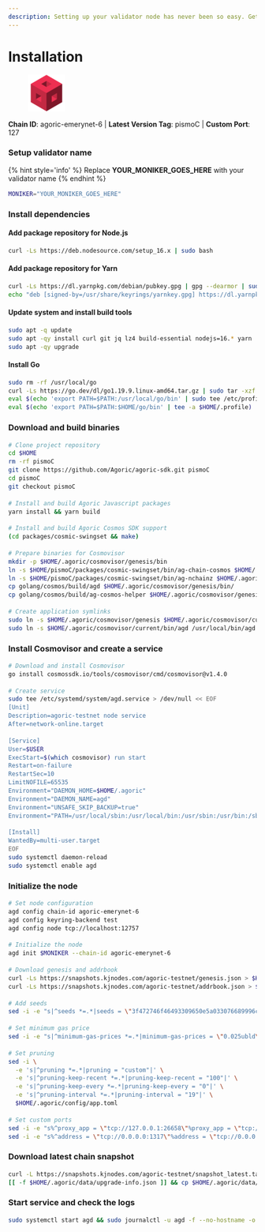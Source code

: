```yaml
---
description: Setting up your validator node has never been so easy. Get your validator running in minutes by following step by step instructions.
---
```


# Installation

<figure><img src="https://raw.githubusercontent.com/kj89/cosmos-images/main/logos/agoric.png" alt=""><figcaption></figcaption></figure>

**Chain ID**: agoric-emerynet-6 | **Latest Version Tag**: pismoC | **Custom Port**: 127

### Setup validator name

{% hint style='info' %}
Replace **YOUR_MONIKER_GOES_HERE** with your validator name
{% endhint %}

```bash
MONIKER="YOUR_MONIKER_GOES_HERE"
```

### Install dependencies

#### Add package repository for Node.js

```bash
curl -Ls https://deb.nodesource.com/setup_16.x | sudo bash
```

#### Add package repository for Yarn

```bash
curl -Ls https://dl.yarnpkg.com/debian/pubkey.gpg | gpg --dearmor | sudo tee /usr/share/keyrings/yarnkey.gpg >/dev/null
echo "deb [signed-by=/usr/share/keyrings/yarnkey.gpg] https://dl.yarnpkg.com/debian stable main" | sudo tee /etc/apt/sources.list.d/yarn.list
```

#### Update system and install build tools

```bash
sudo apt -q update
sudo apt -qy install curl git jq lz4 build-essential nodejs=16.* yarn
sudo apt -qy upgrade
```

#### Install Go

```bash
sudo rm -rf /usr/local/go
curl -Ls https://go.dev/dl/go1.19.9.linux-amd64.tar.gz | sudo tar -xzf - -C /usr/local
eval $(echo 'export PATH=$PATH:/usr/local/go/bin' | sudo tee /etc/profile.d/golang.sh)
eval $(echo 'export PATH=$PATH:$HOME/go/bin' | tee -a $HOME/.profile)
```

### Download and build binaries

```bash
# Clone project repository
cd $HOME
rm -rf pismoC
git clone https://github.com/Agoric/agoric-sdk.git pismoC
cd pismoC
git checkout pismoC

# Install and build Agoric Javascript packages
yarn install && yarn build

# Install and build Agoric Cosmos SDK support
(cd packages/cosmic-swingset && make)

# Prepare binaries for Cosmovisor
mkdir -p $HOME/.agoric/cosmovisor/genesis/bin
ln -s $HOME/pismoC/packages/cosmic-swingset/bin/ag-chain-cosmos $HOME/.agoric/cosmovisor/genesis/bin/ag-chain-cosmos
ln -s $HOME/pismoC/packages/cosmic-swingset/bin/ag-nchainz $HOME/.agoric/cosmovisor/genesis/bin/ag-nchainz
cp golang/cosmos/build/agd $HOME/.agoric/cosmovisor/genesis/bin/
cp golang/cosmos/build/ag-cosmos-helper $HOME/.agoric/cosmovisor/genesis/bin/

# Create application symlinks
sudo ln -s $HOME/.agoric/cosmovisor/genesis $HOME/.agoric/cosmovisor/current -f
sudo ln -s $HOME/.agoric/cosmovisor/current/bin/agd /usr/local/bin/agd -f
```

### Install Cosmovisor and create a service

```bash
# Download and install Cosmovisor
go install cosmossdk.io/tools/cosmovisor/cmd/cosmovisor@v1.4.0

# Create service
sudo tee /etc/systemd/system/agd.service > /dev/null << EOF
[Unit]
Description=agoric-testnet node service
After=network-online.target

[Service]
User=$USER
ExecStart=$(which cosmovisor) run start
Restart=on-failure
RestartSec=10
LimitNOFILE=65535
Environment="DAEMON_HOME=$HOME/.agoric"
Environment="DAEMON_NAME=agd"
Environment="UNSAFE_SKIP_BACKUP=true"
Environment="PATH=/usr/local/sbin:/usr/local/bin:/usr/sbin:/usr/bin:/sbin:/bin:/usr/games:/usr/local/games:/snap/bin:$HOME/.agoric/cosmovisor/current/bin"

[Install]
WantedBy=multi-user.target
EOF
sudo systemctl daemon-reload
sudo systemctl enable agd
```

### Initialize the node

```bash
# Set node configuration
agd config chain-id agoric-emerynet-6
agd config keyring-backend test
agd config node tcp://localhost:12757

# Initialize the node
agd init $MONIKER --chain-id agoric-emerynet-6

# Download genesis and addrbook
curl -Ls https://snapshots.kjnodes.com/agoric-testnet/genesis.json > $HOME/.agoric/config/genesis.json
curl -Ls https://snapshots.kjnodes.com/agoric-testnet/addrbook.json > $HOME/.agoric/config/addrbook.json

# Add seeds
sed -i -e "s|^seeds *=.*|seeds = \"3f472746f46493309650e5a033076689996c8881@agoric-testnet.rpc.kjnodes.com:12759\"|" $HOME/.agoric/config/config.toml

# Set minimum gas price
sed -i -e "s|^minimum-gas-prices *=.*|minimum-gas-prices = \"0.025ubld\"|" $HOME/.agoric/config/app.toml

# Set pruning
sed -i \
  -e 's|^pruning *=.*|pruning = "custom"|' \
  -e 's|^pruning-keep-recent *=.*|pruning-keep-recent = "100"|' \
  -e 's|^pruning-keep-every *=.*|pruning-keep-every = "0"|' \
  -e 's|^pruning-interval *=.*|pruning-interval = "19"|' \
  $HOME/.agoric/config/app.toml

# Set custom ports
sed -i -e "s%^proxy_app = \"tcp://127.0.0.1:26658\"%proxy_app = \"tcp://127.0.0.1:12758\"%; s%^laddr = \"tcp://127.0.0.1:26657\"%laddr = \"tcp://127.0.0.1:12757\"%; s%^pprof_laddr = \"localhost:6060\"%pprof_laddr = \"localhost:12760\"%; s%^laddr = \"tcp://0.0.0.0:26656\"%laddr = \"tcp://0.0.0.0:12756\"%; s%^prometheus_listen_addr = \":26660\"%prometheus_listen_addr = \":12766\"%" $HOME/.agoric/config/config.toml
sed -i -e "s%^address = \"tcp://0.0.0.0:1317\"%address = \"tcp://0.0.0.0:12717\"%; s%^address = \":8080\"%address = \":12780\"%; s%^address = \"0.0.0.0:9090\"%address = \"0.0.0.0:12790\"%; s%^address = \"0.0.0.0:9091\"%address = \"0.0.0.0:12791\"%; s%:8545%:12745%; s%:8546%:12746%; s%:6065%:12765%" $HOME/.agoric/config/app.toml
```

### Download latest chain snapshot

```bash
curl -L https://snapshots.kjnodes.com/agoric-testnet/snapshot_latest.tar.lz4 | tar -Ilz4 -xf - -C $HOME/.agoric
[[ -f $HOME/.agoric/data/upgrade-info.json ]] && cp $HOME/.agoric/data/upgrade-info.json $HOME/.agoric/cosmovisor/genesis/upgrade-info.json
```

### Start service and check the logs

```bash
sudo systemctl start agd && sudo journalctl -u agd -f --no-hostname -o cat
```
